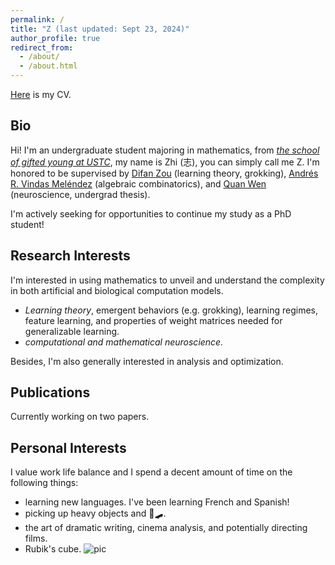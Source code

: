 ```yaml
---
permalink: /
title: "Z (last updated: Sept 23, 2024)"
author_profile: true
redirect_from: 
  - /about/
  - /about.html
---
```


[Here](http://Zhi0467.github.io/files/CV.pdf) is my CV.

Bio
------
Hi! I'm an undergraduate student majoring in mathematics, from [*the school of gifted young at USTC*](http://en.scgy.ustc.edu.cn), my name is Zhi (志), you can simply call me Z. I'm honored to be supervised by [Difan Zou](https://difanzou.github.io) (learning theory, grokking), [Andrés R. Vindas Meléndez](https://math.hmc.edu/arvm/) (algebraic combinatorics), and [Quan Wen](http://www.wenlab.org) (neuroscience, undergrad thesis).

 I'm actively seeking for opportunities to continue my study as a PhD student!

Research Interests
------
I'm interested in using mathematics to unveil and understand the complexity in both artificial and biological computation models.
- *Learning theory*, emergent behaviors (e.g. grokking), learning regimes, feature learning, and properties of weight matrices needed for generalizable learning.
- *computational and mathematical neuroscience.*


Besides, I'm also generally interested in analysis and optimization.

Publications
------
Currently working on two papers.

Personal Interests
------
I value work life balance and I spend a decent amount of time on the following things:
- learning new languages. I've been learning French and Spanish! 
- picking up heavy objects and 🏀🛹.
- the art of dramatic writing, cinema analysis, and potentially directing films.
- Rubik's cube.
![pic](http://Zhi0467.github.io/files/cubing.jpg)
